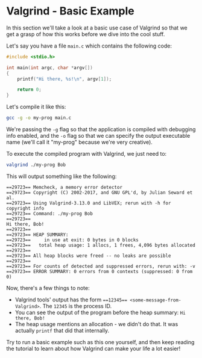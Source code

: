 # Valgrind - Basic Example

In this section we'll take a look at a basic use case of Valgrind so that we get a grasp of how this works before we dive into the cool stuff.

Let's say you have a file `main.c` which contains the following code:
```c
#include <stdio.h>

int main(int argc, char *argv[])
{
	printf("Hi there, %s!\n", argv[1]);

	return 0;
}
```

Let's compile it like this:
```bash
gcc -g -o my-prog main.c
```
We're passing the `-g` flag so that the application is compiled with debugging info enabled, and the `-o` flag so that we can specify the output executable name (we'll call it "my-prog" because we're very creative).

To execute the compiled program with Valgrind, we just need to:
```bash
valgrind ./my-prog Bob
```

This will output something like the following:
```
==29723== Memcheck, a memory error detector
==29723== Copyright (C) 2002-2017, and GNU GPL'd, by Julian Seward et al.
==29723== Using Valgrind-3.13.0 and LibVEX; rerun with -h for copyright info
==29723== Command: ./my-prog Bob
==29723== 
Hi there, Bob!
==29723== 
==29723== HEAP SUMMARY:
==29723==     in use at exit: 0 bytes in 0 blocks
==29723==   total heap usage: 1 allocs, 1 frees, 4,096 bytes allocated
==29723== 
==29723== All heap blocks were freed -- no leaks are possible
==29723== 
==29723== For counts of detected and suppressed errors, rerun with: -v
==29723== ERROR SUMMARY: 0 errors from 0 contexts (suppressed: 0 from 0)
```
Now, there's a few things to note:
* Valgrind tools' output has the form `==12345== <some-message-from-Valgrind>`. The `12345` is the process ID.
* You can see the output of the program before the heap summary: `Hi there, Bob!`
* The heap usage mentions an allocation - we didn't do that. It was actually `printf` that did that internally.

Try to run a basic example such as this one yourself, and then keep reading the tutorial to learn about how Valgrind can make your life a lot easier!